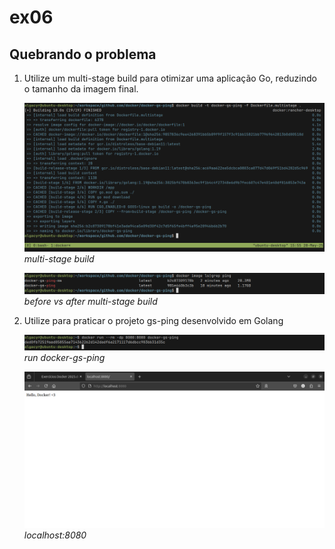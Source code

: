 # ex06

## Quebrando o problema

1. Utilize um multi-stage build para otimizar uma aplicação Go,
reduzindo o tamanho da imagem final.

    ![ms-build](./screenshots/ms-build.png)
    _multi-stage build_

    ![before-after-ms](./screenshots/before-after-ms.png)
    _before vs after multi-stage build_

2. Utilize para praticar o projeto gs-ping desenvolvido em Golang

    ![run-docker-gs-ping](./screenshots/run-docker-gs-ping.png)
    _run docker-gs-ping_

    ![localhost-8080](./screenshots/localhost-8080.png)
    _localhost:8080_

